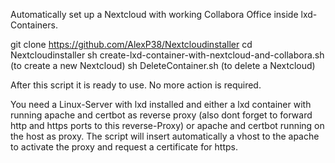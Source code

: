 Automatically set up a Nextcloud with working Collabora Office inside lxd-Containers.

git clone https://github.com/AlexP38/Nextcloudinstaller
cd Nextcloudinstaller
sh create-lxd-container-with-nextcloud-and-collabora.sh   (to create a new Nextcloud)
sh DeleteContainer.sh    (to delete a Nextcloud)

After this script it is ready to use. No more action is required.

You need a Linux-Server with lxd installed and either a lxd container with running apache and certbot as reverse proxy (also dont forget to forward http and https ports to this reverse-Proxy) or apache and certbot running on the host as proxy. The script will insert automatically a vhost to the apache to activate the proxy and request a certificate for https.
